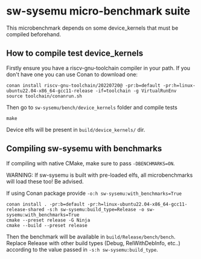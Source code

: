 # sw-sysemu micro-benchmark suite

This microbenchmark depends on some device_kernels that must be compiled beforehand.

## How to compile test device_kernels

Firstly ensure you have a riscv-gnu-toolchain compiler in your path.
If you don't have one you can use Conan to download one:
```
conan install riscv-gnu-toolchain/20220720@ -pr:b=default -pr:h=linux-ubuntu22.04-x86_64-gcc11-release -if=toolchain -g VirtualRunEnv
source toolchain/conanrun.sh
```

Then go to `sw-sysemu/bench/device_kernels` folder and compile tests

```
make
```
Device elfs will be present in `build/device_kernels/` dir.

## Compiling sw-sysemu with benchmarks

If compiling with native CMake, make sure to pass `-DBENCHMARKS=ON`.

WARNING: If sw-sysemu is built with pre-loaded elfs, all microbenchmarks will load these too! Be advised.

If using Conan package provide `-o:h sw-sysemu:with_benchmarks=True`

```
conan install . -pr:b=default -pr:h=linux-ubuntu22.04-x86_64-gcc11-release-shared -s:h sw-sysemu:build_type=Release -o sw-sysemu:with_benchmarks=True
cmake --preset release -G Ninja
cmake --build --preset release
```

Then the benchmark will be available in `build/Release/bench/bench`.
Replace Release with other build types (Debug, RelWithDebInfo, etc..) according to the value passed in `-s:h sw-sysemu:build_type`.
